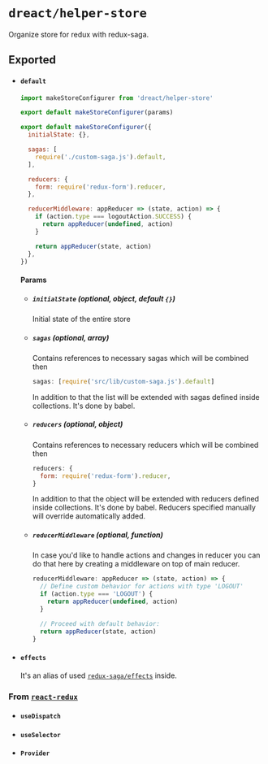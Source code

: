 # `dreact/helper-store`

Organize store for redux with redux-saga.

## Exported

- #### `default`

  ```jsx
  import makeStoreConfigurer from 'dreact/helper-store'

  export default makeStoreConfigurer(params)

  export default makeStoreConfigurer({
    initialState: {},

    sagas: [
      require('./custom-saga.js').default,
    ],

    reducers: {
      form: require('redux-form').reducer,
    },

    reducerMiddleware: appReducer => (state, action) => {
      if (action.type === logoutAction.SUCCESS) {
        return appReducer(undefined, action)
      }

      return appReducer(state, action)
    },
  })
  ```

  #### Params

  - ##### `initialState` (optional, object, default `{}`)

    Initial state of the entire store

  - ##### `sagas` (optional, array)

    Contains references to necessary sagas which will be combined then

    ```jsx
    sagas: [require('src/lib/custom-saga.js').default]
    ```

    In addition to that the list will be extended with sagas defined inside collections. It's done by babel.

  - ##### `reducers` (optional, object)

    Contains references to necessary reducers which will be combined then

    ```jsx
    reducers: {
      form: require('redux-form').reducer,
    }
    ```

    In addition to that the object will be extended with reducers defined inside collections. It's done by babel. Reducers specified manually will override automatically added.

  - ##### `reducerMiddleware` (optional, function)

    In case you'd like to handle actions and changes in reducer you can do that here by creating a middleware on top of main reducer.

    ```jsx
    reducerMiddleware: appReducer => (state, action) => {
      // Define custom behavior for actions with type 'LOGOUT'
      if (action.type === 'LOGOUT') {
        return appReducer(undefined, action)
      }

      // Proceed with default behavior:
      return appReducer(state, action)
    }
    ```

- #### `effects`

  It's an alias of used [`redux-saga/effects`](https://redux-saga.js.org/docs/api/) inside.

### From [`react-redux`](https://github.com/reduxjs/react-redux)

- #### `useDispatch`
- #### `useSelector`
- #### `Provider`
